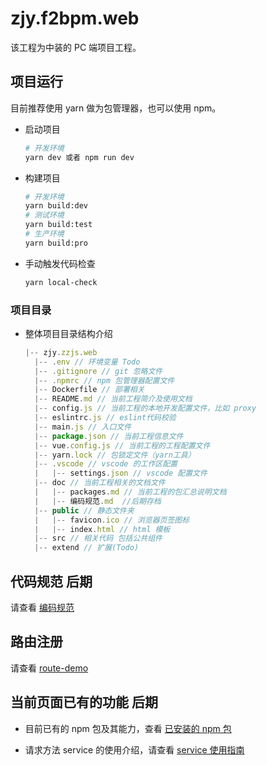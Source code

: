 # zjy.f2bpm.web

该工程为中装的 PC 端项目工程。

## 项目运行

目前推荐使用 yarn 做为包管理器，也可以使用 npm。

- 启动项目

  ```bash
  # 开发环境
  yarn dev 或者 npm run dev

- 构建项目

  ```bash
  # 开发环境
  yarn build:dev
  # 测试环境
  yarn build:test
  # 生产环境
  yarn build:pro
  ```

- 手动触发代码检查

  ```bash
  yarn local-check
  ```

### 项目目录

- 整体项目目录结构介绍

  ```js
  |-- zjy.zzjs.web
    |-- .env // 环境变量 Todo
    |-- .gitignore // git 忽略文件
    |-- .npmrc // npm 包管理器配置文件
    |-- Dockerfile // 部署相关
    |-- README.md // 当前工程简介及使用文档
    |-- config.js // 当前工程的本地开发配置文件，比如 proxy
    |-- eslintrc.js // eslint代码校验
    |-- main.js // 入口文件
    |-- package.json // 当前工程信息文件
    |-- vue.config.js // 当前工程的工程配置文件
    |-- yarn.lock // 包锁定文件（yarn工具）
    |-- .vscode // vscode 的工作区配置
    |   |-- settings.json // vscode 配置文件
    |-- doc // 当前工程相关的文档文件
    |   |-- packages.md // 当前工程的包汇总说明文档
    |   |-- 编码规范.md  //后期存档
    |-- public // 静态文件夹
    |   |-- favicon.ico // 浏览器页签图标
    |   |-- index.html // html 模板
    |-- src // 相关代码 包括公共组件
    |-- extend // 扩展(Todo)
  ```


## 代码规范 后期

请查看 [编码规范](./doc/%E7%BC%96%E7%A0%81%E8%A7%84%E8%8C%83.md)


## 路由注册

请查看 [route-demo]()

## 当前页面已有的功能  后期

- 目前已有的 npm 包及其能力，查看 [已安装的 npm 包](./doc/packages.md)

- 请求方法 service 的使用介绍，请查看 [service 使用指南](./doc/service%E4%BD%BF%E7%94%A8%E6%8C%87%E5%8D%97.md)
